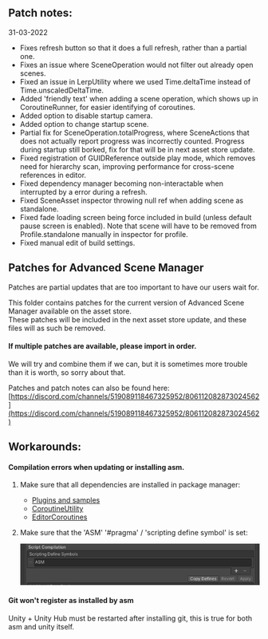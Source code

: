 ## Patch notes:
31-03-2022
- Fixes refresh button so that it does a full refresh, rather than a partial one.
- Fixes an issue where SceneOperation would not filter out already open scenes.
- Fixed an issue in LerpUtility where we used Time.deltaTime instead of Time.unscaledDeltaTime.
- Added 'friendly text' when adding a scene operation, which shows up in CoroutineRunner, for easier identifying of coroutines. 
- Added option to disable startup camera.
- Added option to change startup scene.
- Partial fix for SceneOperation.totalProgress, where SceneActions that does not actually report progress was incorrectly counted. Progress during startup still borked, fix for that will be in next asset store update.
- Fixed registration of GUIDReference outside play mode, which removes need for hierarchy scan, improving performance for cross-scene references in editor.
- Fixed dependency manager becoming non-interactable when interrupted by a error during a refresh.
- Fixed SceneAsset inspector throwing null ref when adding scene as standalone.
- Fixed fade loading screen being force included in build (unless default pause screen is enabled). Note that scene will have to be removed from Profile.standalone manually in inspector for profile.
- Fixed manual edit of build settings.

## Patches for Advanced Scene Manager

Patches are partial updates that are too important to have our users wait for.

This folder contains patches for the current version of Advanced Scene Manager available on the asset store.\
These patches will be included in the next asset store update, and these files will as such be removed.

#### If multiple patches are available, please import in order.
We will try and combine them if we can, but it is sometimes more trouble than it is worth, so sorry about that.

Patches and patch notes can also be found here:\
[https://discord.com/channels/519089118467325952/806112082873024562](https://discord.com/channels/519089118467325952/806112082873024562)

## Workarounds:
 #### Compilation errors when updating or installing asm.
 1. Make sure that all dependencies are installed in package manager:
    * [Plugins and samples](https://github.com/Lazy-Solutions/plugin.asm.package-manager)
    * [CoroutineUtility](https://github.com/Lazy-Solutions/Unity.CoroutineUtility)
    * [EditorCoroutines](https://docs.unity3d.com/Manual/com.unity.editorcoroutines.html)
    
 2. Make sure that the 'ASM' '#pragma' / 'scripting define symbol' is set:
 
    ![](https://raw.githubusercontent.com/Lazy-Solutions/AdvancedSceneManager/main/docs/image/scripting%20define%20symbols.png)
    
 #### Git won't register as installed by asm
 Unity + Unity Hub must be restarted after installing git, this is true for both asm and unity itself.

